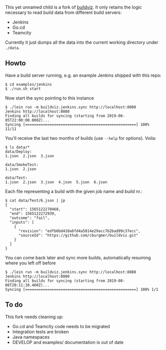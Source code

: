 This yet unnamed child is a fork of [buildviz](https://github.com/cburgmer/buildviz).
It only retains the logic necessary to read build data from different build
servers:

- Jenkins
- Go.cd
- Teamcity

Currently it just dumps all the data into the current working directory under
`./data`.

## Howto

Have a build server running, e.g. an example Jenkins shipped with this repo:

    $ cd examples/jenkins
    $ ./run.sh start

Now start the sync pointing to this instance

    $ ./lein run -m buildviz.jenkins.sync http://localhost:8080
    Jenkins http://localhost:8080
    Finding all builds for syncing (starting from 2019-06-05T22:00:00.000Z)...
    Syncing [==================================================] 100% 11/11

You'll receive the last two months of builds (use `--help` for options). Voila:

    $ ls data/*
    data/Deploy:
    1.json  2.json  3.json

    data/SmokeTest:
    1.json  2.json

    data/Test:
    1.json  2.json  3.json  4.json  5.json  6.json

Each file representing a build with the given job name and build nr.:

    $ cat data/Test/6.json | jp
    {
      "start": 1565122270460,
      "end": 1565122272939,
      "outcome": "fail",
      "inputs": [
        {
          "revision": "edfb6bd410a6fd4a5814e29acc7b2bad99c37ecc",
          "sourceId": "https://github.com/cburgmer/buildviz.git"
        }
      ]
    }

You can come back later and sync more builds, automatically resuming where you
left off before

    $ ./lein run -m buildviz.jenkins.sync http://localhost:8080
    Jenkins http://localhost:8080
    Finding all builds for syncing (starting from 2019-08-06T20:11:10.460Z)...
    Syncing [==================================================] 100% 1/1

## To do

This fork needs cleaning up:

- Go.cd and Teamcity code needs to be migrated
- Integration tests are broken
- Java namespaces
- DEVELOP and examples/ documentation is out of date
